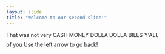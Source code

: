 ```yaml
---
layout: slide
title: "Welcome to our second slide!"
---
```

That was not very CASH MONEY DOLLA DOLLA BILLS Y'ALL $$$$ of you
Use the left arrow to go back!
